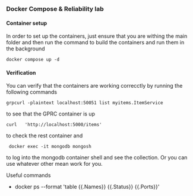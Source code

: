 ### Docker Compose & Reliability lab

#### Container setup
In order to set up the containers, just ensure that you are withing the main folder and then run the command  to build the containers and run them in the background

    docker compose up -d


#### Verification 

You can verify that the containers are working correcctly by running the following commands

    grpcurl -plaintext localhost:50051 list myitems.ItemService

to see that the GPRC container is up

    curl   'http://localhost:5000/items'  

to check the rest container and 

     docker exec -it mongodb mongosh

to log into the mongodb container shell and see the collection. Or you can use whatever other mean work for you. 


Useful commands

- docker ps --format 'table {{.Names}}     {{.Status}}     {{.Ports}}'
